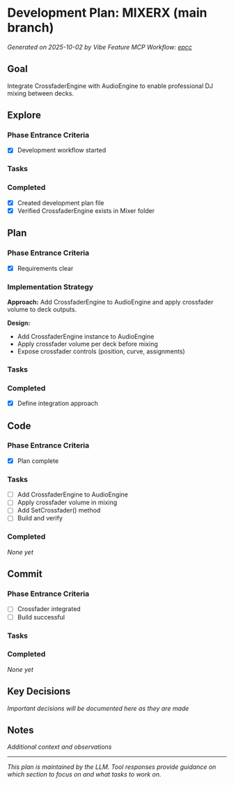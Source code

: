 # Development Plan: MIXERX (main branch)

*Generated on 2025-10-02 by Vibe Feature MCP*
*Workflow: [epcc](https://mrsimpson.github.io/responsible-vibe-mcp/workflows/epcc)*

## Goal
Integrate CrossfaderEngine with AudioEngine to enable professional DJ mixing between decks.

## Explore

### Phase Entrance Criteria
- [x] Development workflow started

### Tasks

### Completed
- [x] Created development plan file
- [x] Verified CrossfaderEngine exists in Mixer folder

## Plan

### Phase Entrance Criteria
- [x] Requirements clear

### Implementation Strategy

**Approach:** Add CrossfaderEngine to AudioEngine and apply crossfader volume to deck outputs.

**Design:**
- Add CrossfaderEngine instance to AudioEngine
- Apply crossfader volume per deck before mixing
- Expose crossfader controls (position, curve, assignments)

### Tasks

### Completed
- [x] Define integration approach

## Code

### Phase Entrance Criteria
- [x] Plan complete

### Tasks
- [ ] Add CrossfaderEngine to AudioEngine
- [ ] Apply crossfader volume in mixing
- [ ] Add SetCrossfader() method
- [ ] Build and verify

### Completed
*None yet*

## Commit

### Phase Entrance Criteria
- [ ] Crossfader integrated
- [ ] Build successful

### Tasks

### Completed
*None yet*

## Key Decisions
*Important decisions will be documented here as they are made*

## Notes
*Additional context and observations*

---
*This plan is maintained by the LLM. Tool responses provide guidance on which section to focus on and what tasks to work on.*
